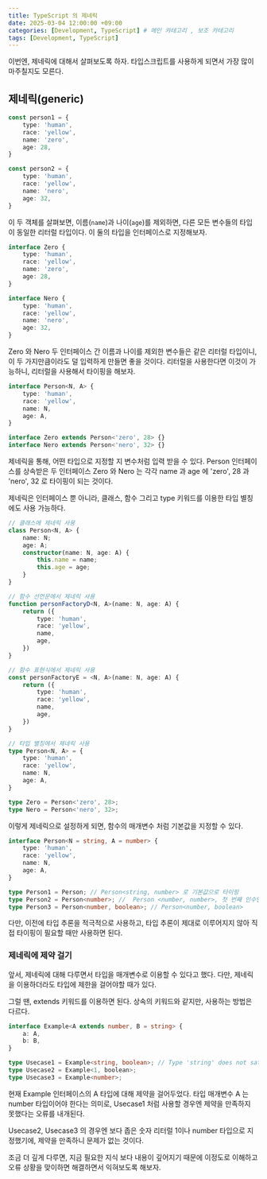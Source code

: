 ```yaml
---
title: TypeScript 의 제네릭
date: 2025-03-04 12:00:00 +09:00
categories: [Development, TypeScript] # 메인 카테고리 , 보조 카테고리
tags: [Development, TypeScript]
---
```


이번엔, 제네릭에 대해서 살펴보도록 하자.
타입스크립트를 사용하게 되면서 가장 많이 마주칠지도 모른다.

## 제네릭(generic)

```ts
const person1 = {
    type: 'human',
    race: 'yellow',
    name: 'zero',
    age: 28,
}

const person2 = {
    type: 'human',
    race: 'yellow',
    name: 'nero',
    age: 32,
}
```

이 두 객체를 살펴보면, 이름(`name`)과 나이(`age`)를 제외하면, 다른 모든 변수들의 타입이 동일한 리터럴 타입이다.
이 둘의 타입을 인터페이스로 지정해보자.

```ts
interface Zero {
    type: 'human',
    race: 'yellow',
    name: 'zero',
    age: 28, 
}

interface Nero {
    type: 'human',
    race: 'yellow',
    name: 'nero',
    age: 32,
}
```

Zero 와 Nero 두 인터페이스 간 이름과 나이를 제외한 변수들은 같은 리터럴 타입이니, 이 두 가지만큼이라도 덜 입력하게 만들면 좋을 것이다.
리터럴을 사용한다면 이것이 가능하니, 리터럴을 사용해서 타이핑을 해보자.

```ts
interface Person<N, A> {
    type: 'human',
    race: 'yellow',
    name: N,
    age: A,
}

interface Zero extends Person<'zero', 28> {}
interface Nero extends Person<'nero', 32> {}
```

제네릭을 통해, 어떤 타입으로 지정할 지 변수처럼 입력 받을 수 있다.
Person 인터페이스를 상속받은 두 인터페이스 Zero 와 Nero 는 각각 name 과 age 에 'zero', 28 과 'nero', 32 로 타이핑이 되는 것이다.

제네릭은 인터페이스 뿐 아니라, 클래스, 함수 그리고 type 키워드를 이용한 타입 별칭에도 사용 가능하다.

```ts
// 클래스에 제네릭 사용
class Person<N, A> {
    name: N;
    age: A;
    constructor(name: N, age: A) {
        this.name = name;
        this.age = age;
    }
}

// 함수 선언문에서 제네릭 사용
function personFactoryD<N, A>(name: N, age: A) {
    return ({
        type: 'human',
        race: 'yellow',
        name,
        age,
    })
}

// 함수 표현식에서 제네릭 사용
const personFactoryE = <N, A>(name: N, age: A) {
    return ({
        type: 'human',
        race: 'yellow',
        name,
        age,
    })
}

// 타입 별칭에서 제네릭 사용
type Person<N, A> = {
    type: 'human',
    race: 'yellow',
    name: N,
    age: A,
}

type Zero = Person<'zero', 28>;
type Nero = Person<'nero', 32>;
```

이렇게 제네릭으로 설정하게 되면, 함수의 매개변수 처럼 기본값을 지정할 수 있다.

```ts
interface Person<N = string, A = number> {
    type: 'human',
    race: 'yellow',
    name: N,
    age: A,
}

type Person1 = Person; // Person<string, number> 로 기본값으로 타이핑
type Person2 = Person<number>; //  Person <number, number>, 첫 번째 인수인 N 에만 타이핑이 됨. A 는 기본값.
type Person3 = Person<number, boolean>; // Person<number, boolean>
```

다만, 이전에 타입 추론을 적극적으로 사용하고, 타입 추론이 제대로 이루어지지 않아 직접 타이핑이 필요할 때만 사용하면 된다.

### 제네릭에 제약 걸기

앞서, 제네릭에 대해 다루면서 타입을 매개변수로 이용할 수 있다고 했다.
다만, 제네릭을 이용하더라도 타입에 제한을 걸어야할 때가 있다.

그럴 땐, extends 키워드를 이용하면 된다. 상속의 키워드와 같지만, 사용하는 방법은 다르다.

```ts
interface Example<A extends number, B = string> {
    a: A,
    b: B,
}

type Usecase1 = Example<string, boolean>; // Type 'string' does not satisfy the constraint 'number'.
type Usecase2 = Example<1, boolean>;
type Usecase3 = Example<number>;
```

현재 Example 인터페이스의 A 타입에 대해 제약을 걸어두었다.
타입 매개변수 A 는 number 타입이어야 한다는 의미로, Usecase1 처럼 사용할 경우엔 제약을 만족하지 못했다는 오류를 내개된다.

Usecase2, Usecase3 의 경우엔 보다 좁은 숫자 리터럴 1이나 number 타입으로 지정했기에, 제약을 만족하니 문제가 없는 것이다.

조금 더 깊게 다루면, 지금 필요한 지식 보다 내용이 깊어지기 때문에 이정도로 이해하고 오류 상황을 맞이하면 해결하면서 익혀보도록 해보자.
